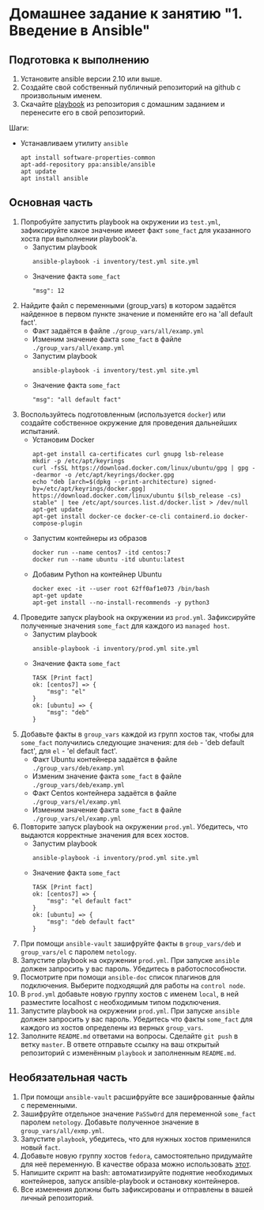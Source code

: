 # Домашнее задание к занятию "1. Введение в Ansible"

## Подготовка к выполнению
1. Установите ansible версии 2.10 или выше.
2. Создайте свой собственный публичный репозиторий на github с произвольным именем.
3. Скачайте [playbook](./playbook/) из репозитория с домашним заданием и перенесите его в свой репозиторий.

Шаги:
- Устанавливаем утилиту `ansible`  
    ```
    apt install software-properties-common
    apt-add-repository ppa:ansible/ansible
    apt update
    apt install ansible
    ```
    

## Основная часть
1. Попробуйте запустить playbook на окружении из `test.yml`, зафиксируйте какое значение имеет факт `some_fact` для указанного хоста при выполнении playbook'a.
    - Запустим playbook
        ```
        ansible-playbook -i inventory/test.yml site.yml
        ```
    - Значение факта `some_fact`
        ```
        "msg": 12
        ```
2. Найдите файл с переменными (group_vars) в котором задаётся найденное в первом пункте значение и поменяйте его на 'all default fact'.
    - Факт задаётся в файле `./group_vars/all/examp.yml`
    - Изменим значение факта `some_fact` в файле `./group_vars/all/examp.yml`
    - Запустим playbook
        ```
        ansible-playbook -i inventory/test.yml site.yml
        ```
    - Значение факта `some_fact`
        ```
        "msg": "all default fact"
        ```
3. Воспользуйтесь подготовленным (используется `docker`) или создайте собственное окружение для проведения дальнейших испытаний.
    - Установим Docker  
        ```
        apt-get install ca-certificates curl gnupg lsb-release
        mkdir -p /etc/apt/keyrings
        curl -fsSL https://download.docker.com/linux/ubuntu/gpg | gpg --dearmor -o /etc/apt/keyrings/docker.gpg
        echo "deb [arch=$(dpkg --print-architecture) signed-by=/etc/apt/keyrings/docker.gpg] https://download.docker.com/linux/ubuntu $(lsb_release -cs) stable" | tee /etc/apt/sources.list.d/docker.list > /dev/null
        apt-get update
        apt-get install docker-ce docker-ce-cli containerd.io docker-compose-plugin
        ```
    - Запустим контейнеры из образов  
        ```
        docker run --name centos7 -itd centos:7
        docker run --name ubuntu -itd ubuntu:latest
        ```
    - Добавим Python на контейнер Ubuntu
        ```
        docker exec -it --user root 62ff0af1e073 /bin/bash
        apt-get update
        apt-get install --no-install-recommends -y python3
        ```
5. Проведите запуск playbook на окружении из `prod.yml`. Зафиксируйте полученные значения `some_fact` для каждого из `managed host`.
    - Запустим playbook
        ```
        ansible-playbook -i inventory/prod.yml site.yml
        ```
    - Значение факта `some_fact`
        ```
        TASK [Print fact] 
        ok: [centos7] => {
            "msg": "el"
        }
        ok: [ubuntu] => {
            "msg": "deb"
        }
        ```
7. Добавьте факты в `group_vars` каждой из групп хостов так, чтобы для `some_fact` получились следующие значения: для `deb` - 'deb default fact', для `el` - 'el default fact'.
    - Факт Ubuntu контейнера задаётся в файле `./group_vars/deb/examp.yml`
    - Изменим значение факта `some_fact` в файле `./group_vars/deb/examp.yml`
    - Факт Centos контейнера задаётся в файле `./group_vars/el/examp.yml`
    - Изменим значение факта `some_fact` в файле `./group_vars/el/examp.yml`
9.  Повторите запуск playbook на окружении `prod.yml`. Убедитесь, что выдаются корректные значения для всех хостов.
    - Запустим playbook
        ```
        ansible-playbook -i inventory/prod.yml site.yml
        ```
    - Значение факта `some_fact`
        ```
        TASK [Print fact] 
        ok: [centos7] => {
            "msg": "el default fact"
        }
        ok: [ubuntu] => {
            "msg": "deb default fact"
        }
        ```
11. При помощи `ansible-vault` зашифруйте факты в `group_vars/deb` и `group_vars/el` с паролем `netology`.
12. Запустите playbook на окружении `prod.yml`. При запуске `ansible` должен запросить у вас пароль. Убедитесь в работоспособности.
13. Посмотрите при помощи `ansible-doc` список плагинов для подключения. Выберите подходящий для работы на `control node`.
14. В `prod.yml` добавьте новую группу хостов с именем  `local`, в ней разместите localhost с необходимым типом подключения.
15. Запустите playbook на окружении `prod.yml`. При запуске `ansible` должен запросить у вас пароль. Убедитесь что факты `some_fact` для каждого из хостов определены из верных `group_vars`.
16. Заполните `README.md` ответами на вопросы. Сделайте `git push` в ветку `master`. В ответе отправьте ссылку на ваш открытый репозиторий с изменённым `playbook` и заполненным `README.md`.

## Необязательная часть

1. При помощи `ansible-vault` расшифруйте все зашифрованные файлы с переменными.
2. Зашифруйте отдельное значение `PaSSw0rd` для переменной `some_fact` паролем `netology`. Добавьте полученное значение в `group_vars/all/exmp.yml`.
3. Запустите `playbook`, убедитесь, что для нужных хостов применился новый `fact`.
4. Добавьте новую группу хостов `fedora`, самостоятельно придумайте для неё переменную. В качестве образа можно использовать [этот](https://hub.docker.com/r/pycontribs/fedora).
5. Напишите скрипт на bash: автоматизируйте поднятие необходимых контейнеров, запуск ansible-playbook и остановку контейнеров.
6. Все изменения должны быть зафиксированы и отправлены в вашей личный репозиторий.


